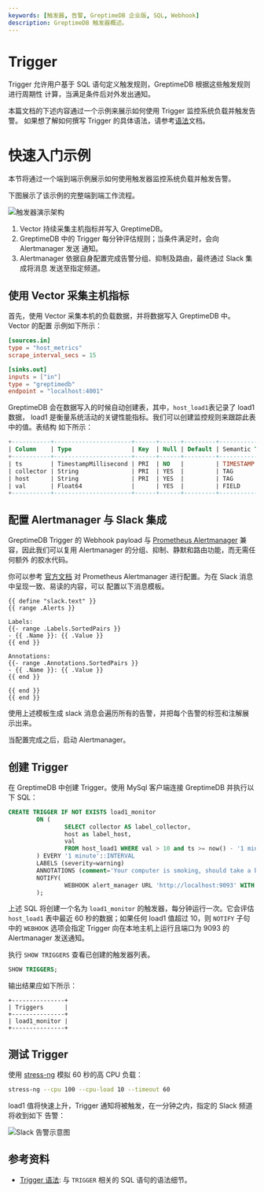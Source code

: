 ```yaml
---
keywords: [触发器, 告警, GreptimeDB 企业版, SQL, Webhook]
description: GreptimeDB 触发器概述。
---
```


# Trigger

Trigger 允许用户基于 SQL 语句定义触发规则，GreptimeDB 根据这些触发规则进行周期性
计算，当满足条件后对外发出通知。

本篇文档的下述内容通过一个示例来展示如何使用 Trigger 监控系统负载并触发告警。
如果想了解如何撰写 Trigger 的具体语法，请参考[语法](/reference/sql/trigger-syntax.md)文档。

# 快速入门示例

本节将通过一个端到端示例展示如何使用触发器监控系统负载并触发告警。

下图展示了该示例的完整端到端工作流程。

![触发器演示架构](/trigger-demo-architecture.png)

1. Vector 持续采集主机指标并写入 GreptimeDB。
2. GreptimeDB 中的 Trigger 每分钟评估规则；当条件满足时，会向 Alertmanager 发送
    通知。
3. Alertmanager 依据自身配置完成告警分组、抑制及路由，最终通过 Slack 集成将消息
    发送至指定频道。

## 使用 Vector 采集主机指标

首先，使用 Vector 采集本机的负载数据，并将数据写入 GreptimeDB 中。Vector 的配置
示例如下所示：

```toml
[sources.in]
type = "host_metrics"
scrape_interval_secs = 15

[sinks.out]
inputs = ["in"]
type = "greptimedb"
endpoint = "localhost:4001"
```

GreptimeDB 会在数据写入的时候自动创建表，其中，`host_load1`表记录了 load1 数据，
load1 是衡量系统活动的关键性能指标。我们可以创建监控规则来跟踪此表中的值。表结构
如下所示：

```sql
+-----------+----------------------+------+------+---------+---------------+
| Column    | Type                 | Key  | Null | Default | Semantic Type |
+-----------+----------------------+------+------+---------+---------------+
| ts        | TimestampMillisecond | PRI  | NO   |         | TIMESTAMP     |
| collector | String               | PRI  | YES  |         | TAG           |
| host      | String               | PRI  | YES  |         | TAG           |
| val       | Float64              |      | YES  |         | FIELD         |
+-----------+----------------------+------+------+---------+---------------+
```

## 配置 Alertmanager 与 Slack 集成

GreptimeDB Trigger 的 Webhook payload 与 [Prometheus Alertmanager](https://prometheus.io/docs/alerting/latest/alertmanager/)
兼容，因此我们可以复用 Alertmanager 的分组、抑制、静默和路由功能，而无需任何额外
的胶水代码。

你可以参考 [官方文档](https://prometheus.io/docs/alerting/latest/configuration/)
对 Prometheus Alertmanager 进行配置。为在 Slack 消息中呈现一致、易读的内容，可以
配置以下消息模板。

```text
{{ define "slack.text" }}
{{ range .Alerts }}

Labels:
{{- range .Labels.SortedPairs }}
- {{ .Name }}: {{ .Value }}
{{ end }}

Annotations:
{{- range .Annotations.SortedPairs }}
- {{ .Name }}: {{ .Value }}
{{ end }}

{{ end }}
{{ end }}
```

使用上述模板生成 slack 消息会遍历所有的告警，并把每个告警的标签和注解展示出来。

当配置完成之后，启动 Alertmanager。

## 创建 Trigger

在 GreptimeDB 中创建 Trigger。使用 MySql 客户端连接 GreptimeDB 并执行以下 SQL：

```sql
CREATE TRIGGER IF NOT EXISTS load1_monitor
        ON (
                SELECT collector AS label_collector,
                host as label_host,
                val
                FROM host_load1 WHERE val > 10 and ts >= now() - '1 minutes'::INTERVAL
        ) EVERY '1 minute'::INTERVAL
        LABELS (severity=warning)
        ANNOTATIONS (comment='Your computer is smoking, should take a break.')
        NOTIFY(
                WEBHOOK alert_manager URL 'http://localhost:9093' WITH (timeout="1m")
        );
```

上述 SQL 将创建一个名为 `load1_monitor` 的触发器，每分钟运行一次。它会评估 `host_load1`
表中最近 60 秒的数据；如果任何 load1 值超过 10，则 `NOTIFY` 子句中的 `WEBHOOK`
选项会指定 Trigger 向在本地主机上运行且端口为 9093 的 Alertmanager 发送通知。

执行 `SHOW TRIGGERS` 查看已创建的触发器列表。

```sql
SHOW TRIGGERS;
```

输出结果应如下所示：

```text
+---------------+
| Triggers      |
+---------------+
| load1_monitor |
+---------------+
```

## 测试 Trigger

使用 [stress-ng](https://github.com/ColinIanKing/stress-ng) 模拟 60 秒的高 CPU 负载：

```bash
stress-ng --cpu 100 --cpu-load 10 --timeout 60
```

load1 值将快速上升，Trigger 通知将被触发，在一分钟之内，指定的 Slack 频道将收到如下
告警：

![Slack 告警示意图](/trigger-slack-alert.png)

## 参考资料

- [Trigger 语法](/reference/sql/trigger-syntax.md): 与 `TRIGGER` 相关的 SQL 语句的语法细节。

